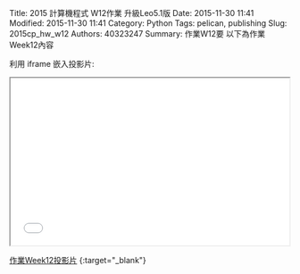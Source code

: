 Title: 2015 計算機程式 W12作業 升級Leo5.1版
Date: 2015-11-30 11:41
Modified: 2015-11-30 11:41
Category: Python
Tags: pelican, publishing
Slug: 2015cp_hw_w12
Authors: 40323247
Summary: 作業W12要
以下為作業Week12內容

利用 iframe 嵌入投影片:

<iframe src="simplest12.html" width="500" height="300"></iframe>

[作業Week12投影片](simplest12.html)
{:target="_blank"}
